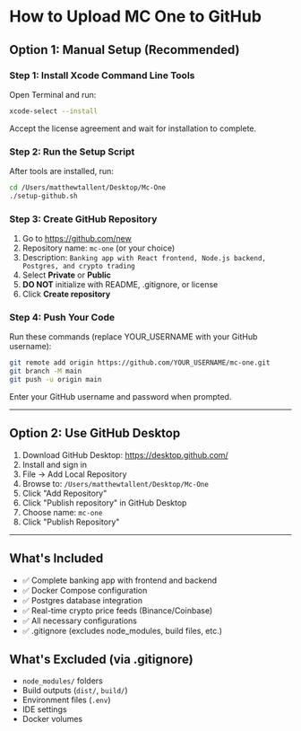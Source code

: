 # How to Upload MC One to GitHub

## Option 1: Manual Setup (Recommended)

### Step 1: Install Xcode Command Line Tools
Open Terminal and run:
```bash
xcode-select --install
```
Accept the license agreement and wait for installation to complete.

### Step 2: Run the Setup Script
After tools are installed, run:
```bash
cd /Users/matthewtallent/Desktop/Mc-One
./setup-github.sh
```

### Step 3: Create GitHub Repository
1. Go to https://github.com/new
2. Repository name: `mc-one` (or your choice)
3. Description: `Banking app with React frontend, Node.js backend, Postgres, and crypto trading`
4. Select **Private** or **Public**
5. **DO NOT** initialize with README, .gitignore, or license
6. Click **Create repository**

### Step 4: Push Your Code
Run these commands (replace YOUR_USERNAME with your GitHub username):
```bash
git remote add origin https://github.com/YOUR_USERNAME/mc-one.git
git branch -M main
git push -u origin main
```

Enter your GitHub username and password when prompted.

---

## Option 2: Use GitHub Desktop

1. Download GitHub Desktop: https://desktop.github.com/
2. Install and sign in
3. File → Add Local Repository
4. Browse to: `/Users/matthewtallent/Desktop/Mc-One`
5. Click "Add Repository"
6. Click "Publish repository" in GitHub Desktop
7. Choose name: `mc-one`
8. Click "Publish Repository"

---

## What's Included
- ✅ Complete banking app with frontend and backend
- ✅ Docker Compose configuration
- ✅ Postgres database integration
- ✅ Real-time crypto price feeds (Binance/Coinbase)
- ✅ All necessary configurations
- ✅ .gitignore (excludes node_modules, build files, etc.)

## What's Excluded (via .gitignore)
- `node_modules/` folders
- Build outputs (`dist/`, `build/`)
- Environment files (`.env`)
- IDE settings
- Docker volumes

